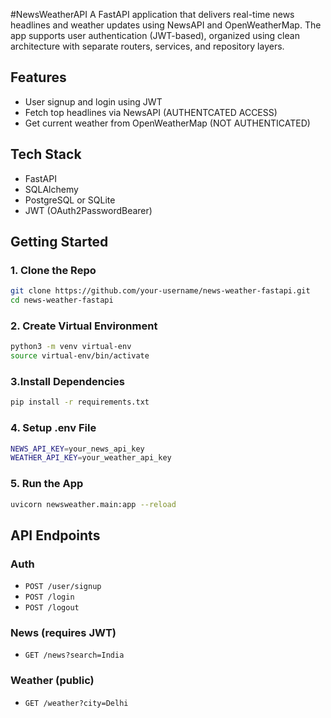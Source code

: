 
#NewsWeatherAPI
A FastAPI application that delivers real-time news headlines and weather updates using NewsAPI and OpenWeatherMap. The app supports user authentication (JWT-based), organized using clean architecture with separate routers, services, and repository layers.

## Features

- User signup and login using JWT
- Fetch top headlines via NewsAPI (AUTHENTCATED ACCESS)
- Get current weather from OpenWeatherMap (NOT AUTHENTICATED)

## Tech Stack

- FastAPI
- SQLAlchemy
- PostgreSQL or SQLite
- JWT (OAuth2PasswordBearer)

## Getting Started

### 1. Clone the Repo
```bash
git clone https://github.com/your-username/news-weather-fastapi.git
cd news-weather-fastapi
```
### 2. Create Virtual Environment
```bash
python3 -m venv virtual-env
source virtual-env/bin/activate
```
### 3.Install Dependencies
```bash
pip install -r requirements.txt
```
### 4. Setup .env File
```bash
NEWS_API_KEY=your_news_api_key
WEATHER_API_KEY=your_weather_api_key
```
### 5. Run the App
```bash
uvicorn newsweather.main:app --reload
```

## API Endpoints

### Auth
- `POST /user/signup`
- `POST /login`
- `POST /logout`

### News (requires JWT)
- `GET /news?search=India`

### Weather (public)
- `GET /weather?city=Delhi`






